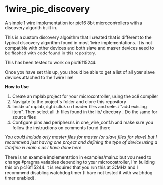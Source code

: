 # 1wire_pic_discovery
A simple 1 wire implementation for pic16 8bit microcontrollers with a discovery algorith built in. 

This is a custom discovery algorithm that I created that is different to the typical discovery algorithm found in most 1wire implementations. It is not compatible with other devices and both slave and master devices need to be flashed with code found in this repository.

This has been tested to work on pic16f15244.

Once you have set this up, you should be able to get a list of all your slave devices attached to the 1wire line!

**How to Use**
1. Create an mplab project for your microcontroller, using the xc8 compiler
2. Navigate to the project's folder and clone this repository
3. Inside of mplab, right click on header files and select "add existing item". Then select all .h files found in the lib/ directory . Do the same for source files
4. Configure pins and peripherals in one_wire_conf.h and make sure you follow the instructions on comments found there


*You could include only master files for master (or slave files for slave) but I recommend just having one project and defining the type of device using a #define in main.c as I have done here*

There is an example implementation in examples/main.c but you need to change #pragma variables depending to your microcontroller, I'm building this on pic16f15244. It is required that you run this at 32MHz and I recommend disabling watchdog timer (I have not tested it with watchdog timer enabled).

